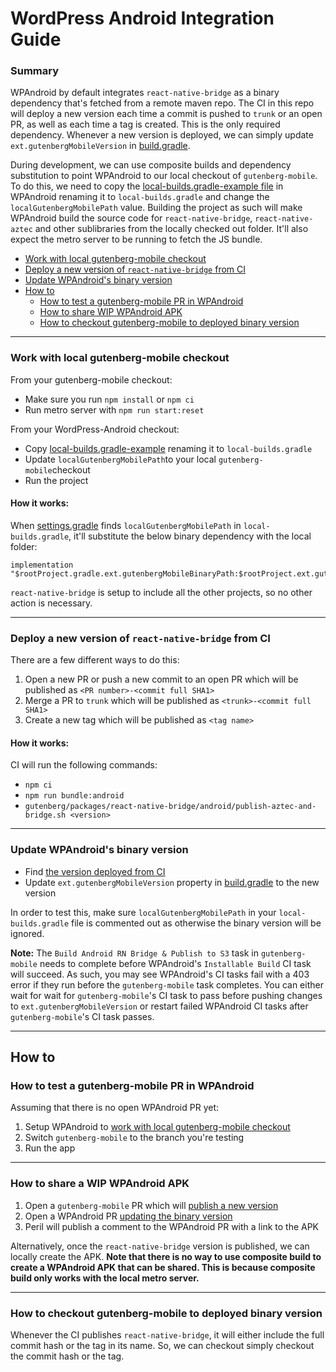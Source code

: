 # WordPress Android Integration Guide

### Summary

WPAndroid by default integrates `react-native-bridge` as a binary dependency that's fetched from a remote maven repo.
The CI in this repo will deploy a new version each time a commit is pushed to `trunk` or an open PR, as well as each time a tag is created.
This is the only required dependency.
Whenever a new version is deployed, we can simply update `ext.gutenbergMobileVersion` in [build.gradle](https://github.com/wordpress-mobile/WordPress-Android/blob/trunk/build.gradle).

During development, we can use composite builds and dependency substitution to point WPAndroid to our local checkout of `gutenberg-mobile`.
To do this, we need to copy the [local-builds.gradle-example file](https://github.com/wordpress-mobile/WordPress-Android/blob/trunk/local-builds.gradle-example) in WPAndroid renaming it to `local-builds.gradle` and change the `localGutenbergMobilePath` value.
Building the project as such will make WPAndroid build the source code for `react-native-bridge`, `react-native-aztec` and other sublibraries from the locally checked out folder.
It'll also expect the metro server to be running to fetch the JS bundle.

- [Work with local gutenberg-mobile checkout](#work-with-local-gutenberg-mobile-checkout)
- [Deploy a new version of `react-native-bridge` from CI](#deploy-a-new-version-of-react-native-bridge-from-ci)
- [Update WPAndroid's binary version](#update-wpandroids-binary-version)
- [How to](#how-to)
    - [How to test a gutenberg-mobile PR in WPAndroid](how-to-test-a-gutenberg-mobile-pr-in-wpandroid)
    - [How to share WIP WPAndroid APK](how-to-share-wip-wpandroid-apk)
    - [How to checkout gutenberg-mobile to deployed binary version](#how-to-checkout-gutenberg-mobile-to-deployed-binary-version)

---

### Work with local gutenberg-mobile checkout

From your gutenberg-mobile checkout:

- Make sure you run `npm install` or `npm ci`
- Run metro server with `npm run start:reset`

From your WordPress-Android checkout:

- Copy [local-builds.gradle-example](https://github.com/wordpress-mobile/WordPress-Android/blob/trunk/local-builds.gradle-example) renaming it to `local-builds.gradle`
- Update `localGutenbergMobilePath`to your local `gutenberg-mobile`checkout
- Run the project

#### How it works:

When [settings.gradle](https://github.com/wordpress-mobile/WordPress-Android/blob/trunk/settings.gradle) finds `localGutenbergMobilePath` in `local-builds.gradle`, it'll substitute the below binary dependency with the local folder:

```
implementation "$rootProject.gradle.ext.gutenbergMobileBinaryPath:$rootProject.ext.gutenbergMobileVersion"
```

`react-native-bridge` is setup to include all the other projects, so no other action is necessary.

---

### Deploy a new version of `react-native-bridge` from CI

There are a few different ways to do this:

1. Open a new PR or push a new commit to an open PR which will be published as `<PR number>-<commit full SHA1>`
2. Merge a PR to `trunk` which will be published as `<trunk>-<commit full SHA1>`
3. Create a new tag which will be published as `<tag name>`

#### How it works:

CI will run the following commands:

- `npm ci`
- `npm run bundle:android`
- `gutenberg/packages/react-native-bridge/android/publish-aztec-and-bridge.sh <version>`

---

### Update WPAndroid's binary version

- Find [the version deployed from CI](#deploy-a-new-version-of-react-native-bridge-from-ci)
- Update `ext.gutenbergMobileVersion` property in [build.gradle](https://github.com/wordpress-mobile/WordPress-Android/blob/trunk/build.gradle) to the new version

In order to test this, make sure `localGutenbergMobilePath` in your `local-builds.gradle` file is commented out as otherwise the binary version will be ignored.

**Note:** The `Build Android RN Bridge & Publish to S3` task in `gutenberg-mobile` needs to complete before WPAndroid's `Installable Build` CI task will succeed. As such, you may see WPAndroid's CI tasks fail with a 403 error if they run before the `gutenberg-mobile` task completes. You can either wait for wait for `gutenberg-mobile`'s CI task to pass before pushing changes to `ext.gutenbergMobileVersion` or restart failed WPAndroid CI tasks after `gutenberg-mobile`'s CI task passes.

---

## How to

### How to test a gutenberg-mobile PR in WPAndroid

Assuming that there is no open WPAndroid PR yet:

1. Setup WPAndroid to [work with local gutenberg-mobile checkout](#work-with-local-gutenberg-mobile-checkout)
2. Switch `gutenberg-mobile` to the branch you're testing
3. Run the app

---

### How to share a WIP WPAndroid APK

1. Open a `gutenberg-mobile` PR which will [publish a new version](#deploy-a-new-version-of-react-native-bridge-from-ci)
2. Open a WPAndroid PR [updating the binary version](#update-wpandroids-binary-version)
3. Peril will publish a comment to the WPAndroid PR with a link to the APK

Alternatively, once the `react-native-bridge` version is published, we can locally create the APK.
**Note that there is no way to use composite build to create a WPAndroid APK that can be shared. This is because composite build only works with the local metro server.**

---

### How to checkout gutenberg-mobile to deployed binary version

Whenever the CI publishes `react-native-bridge`, it will either include the full commit hash or the tag in its name.
So, we can checkout simply checkout the commit hash or the tag.
